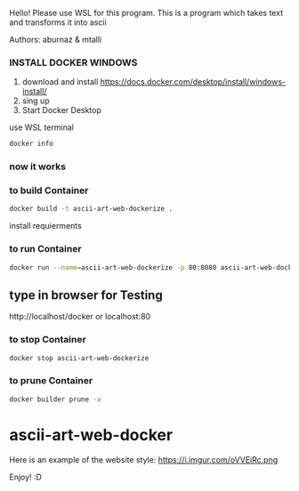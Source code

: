Hello! Please use WSL for this program.
This is a program which takes text and transforms it into ascii

Authors: aburnaz & mtalli

### INSTALL DOCKER WINDOWS

1. download and install https://docs.docker.com/desktop/install/windows-install/
2. sing up
3. Start Docker Desktop

use WSL terminal
```bash
docker info
```
### now it works

### to build Container
```bash
docker build -t ascii-art-web-dockerize .
```
  install requierments

### to run Container
```bash
docker run --name=ascii-art-web-dockerize -p 80:8080 ascii-art-web-dockerize
```

## type in browser for Testing
http://localhost/docker
or
localhost:80

### to stop Container
```bash
docker stop ascii-art-web-dockerize
```

### to prune Container
```bash
docker builder prune -a
```


# ascii-art-web-docker

Here is an example of the website style: https://i.imgur.com/oVVEiRc.png

Enjoy! :D